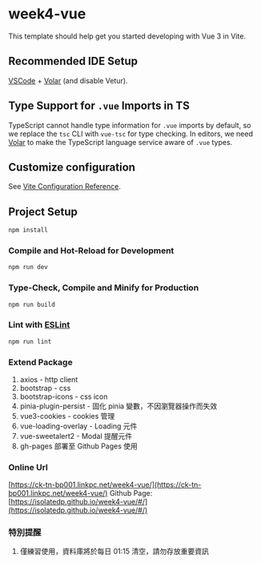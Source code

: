 # week4-vue

This template should help get you started developing with Vue 3 in Vite.

## Recommended IDE Setup

[VSCode](https://code.visualstudio.com/) + [Volar](https://marketplace.visualstudio.com/items?itemName=Vue.volar) (and disable Vetur).

## Type Support for `.vue` Imports in TS

TypeScript cannot handle type information for `.vue` imports by default, so we replace the `tsc` CLI with `vue-tsc` for type checking. In editors, we need [Volar](https://marketplace.visualstudio.com/items?itemName=Vue.volar) to make the TypeScript language service aware of `.vue` types.

## Customize configuration

See [Vite Configuration Reference](https://vitejs.dev/config/).

## Project Setup

```sh
npm install
```

### Compile and Hot-Reload for Development

```sh
npm run dev
```

### Type-Check, Compile and Minify for Production

```sh
npm run build
```

### Lint with [ESLint](https://eslint.org/)

```sh
npm run lint
```

### Extend Package

1. axios - http client
2. bootstrap - css
3. bootstrap-icons - css icon
4. pinia-plugin-persist - 固化 pinia 變數，不因瀏覽器操作而失效
5. vue3-cookies - cookies 管理
6. vue-loading-overlay - Loading 元件
7. vue-sweetalert2 - Modal 提醒元件
8. gh-pages 部署至 Github Pages 使用

### Online Url
[https://ck-tn-bp001.linkpc.net/week4-vue/](https://ck-tn-bp001.linkpc.net/week4-vue/)
Github Page: [https://isolatedp.github.io/week4-vue/#/](https://isolatedp.github.io/week4-vue/#/)

### 特別提醒
1. 僅練習使用，資料庫將於每日 01:15 清空，請勿存放重要資訊